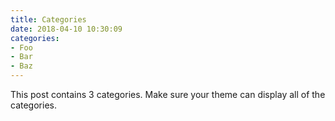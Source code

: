 ```yaml
---
title: Categories
date: 2018-04-10 10:30:09
categories:
- Foo
- Bar
- Baz
---
```


This post contains 3 categories. Make sure your theme can display all of the categories.
